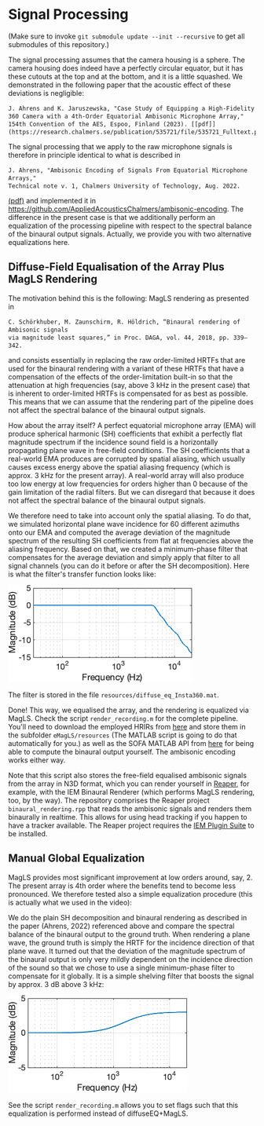 # Signal Processing

(Make sure to invoke `git submodule update --init --recursive` to get all submodules of this repository.)

The signal processing assumes that the camera housing is a sphere. The camera housing does indeed have a perfectly circular equator, but it has these cutouts at the top and at the bottom, and it is a little squashed. We demonstrated in the following paper that the acoustic effect of these deviations is negligible:

    J. Ahrens and K. Jaruszewska, "Case Study of Equipping a High-Fidelity 360 Camera with a 4th-Order Equatorial Ambisonic Microphone Array," 154th Convention of the AES, Espoo, Finland (2023). [[pdf]](https://research.chalmers.se/publication/535721/file/535721_Fulltext.pdf)

The signal processing that we apply to the raw microphone signals is therefore in principle identical to what is described in

    J. Ahrens, "Ambisonic Encoding of Signals From Equatorial Microphone Arrays," 
    Technical note v. 1, Chalmers University of Technology, Aug. 2022.

[(pdf)](https://arxiv.org/pdf/2211.00584.pdf) and implemented it in https://github.com/AppliedAcousticsChalmers/ambisonic-encoding. The difference in the present case is that we additionally perform an equalization of the processing pipeline with respect to the spectral balance of the binaural output signals. Actually, we provide you with two alternative equalizations here.

## Diffuse-Field Equalisation of the Array Plus MagLS Rendering

The motivation behind this is the following: MagLS rendering as presented in 

    C. Schörkhuber, M. Zaunschirm, R. Höldrich, “Binaural rendering of Ambisonic signals 
    via magnitude least squares,” in Proc. DAGA, vol. 44, 2018, pp. 339–342.
    
and consists essentially in replacing the raw order-limited HRTFs that are used for the binaural rendering with a variant of these HRTFs that have a compensation of the effects of the order-limitation built-in so that the attenuation at high frequencies (say, above 3 kHz in the present case) that is inherent to order-limited HRTFs is compensated for as best as possible. This means that we can assume that the rendering part of the pipeline does not affect the spectral balance of the binaural output signals.

How about the array itself? A perfect equatorial microphone array (EMA) will produce spherical harmonic (SH) coefficients that exhibit a perfectly flat magnitude spectrum if the incidence sound field is a horizontally propagating plane wave in free-field conditions. The SH coefficients that a real-world EMA produces are corrupted by spatial aliasing, which usually causes excess energy above the spatial aliasing frequency (which is approx. 3 kHz for the present array). A real-world array will also produce too low energy at low frequencies for orders higher than 0 because of the gain limitation of the radial filters. But we can disregard that because it does not affect the spectral balance of the binaural output signals. 

We therefore need to take into account only the spatial aliasing. To do that, we simulated horizontal plane wave incidence for 60 different azimuths onto our EMA and computed the average deviation of the magnitude spectrum of the resulting SH coefficients from flat at frequencies above the aliasing frequency. Based on that, we created a minimum-phase filter that compensates for the average deviation and simply apply that filter to all signal channels (you can do it before or after the SH decomposition). Here is what the filter's transfer function looks like: 

![diffuse_eq](resources/diffuse_eq.png "diffuse_eq")

The filter is stored in the file `resources/diffuse_eq_Insta360.mat`.

Done! This way, we equalised the array, and the rendering is equalized via MagLS. Check the script `render_recording.m` for the complete pipeline. You'll need to download the employed HRIRs from [here](https://zenodo.org/record/3928297/files/HRIR_L2702.sofa?download=1) and store them in the subfolder `eMagLS/resources` (The MATLAB script is going to do that automatically for you.) as well as the SOFA MATLAB API from [here](https://sourceforge.net/projects/sofacoustics/) for being able to compute the binaural output yourself. The ambisonic encoding works either way.

Note that this script also stores the free-field equalised ambisonic signals from the array in N3D format, which you can render yourself in [Reaper](https://www.reaper.fm/), for example, with the IEM Binaural Renderer (which performs MagLS rendering, too, by the way). The repository comprises the Reaper project `binaural_rendering.rpp` that reads the ambisonic signals and renders them binaurally in realtime. This allows for using head tracking if you happen to have a tracker available. The Reaper project requires the [IEM Plugin Suite](https://plugins.iem.at/) to be installed.

## Manual Global Equalization

MagLS provides most significant improvement at low orders around, say, 2. The present array is 4th order where the benefits tend to become less pronounced. We therefore tested also a simple equalization procedure (this is actually what we used in the video): 

We do the plain SH decomposition and binaural rendering as described in the paper (Ahrens, 2022) referenced above and compare the spectral balance of the binaural output to the ground truth. When rendering a plane wave, the ground truth is simply the HRTF for the incidence direction of that plane wave. It turned out that the deviation of the magnitude spectrum of the binaural output is only very mildly dependent on the incidence direction of the sound so that we chose to use a single minimum-phase filter to compensate for it globally. It is a simple shelving filter that boosts the signal by approx. 3 dB above 3 kHz:

![shelving_eq](resources/shelving_eq.png "shelving_eq")

See the script `render_recording.m` allows you to set flags such that this equalization is performed instead of diffuseEQ+MagLS.